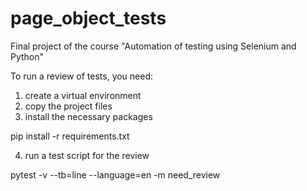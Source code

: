 # page_object_tests

Final project of the course
"Automation of testing using Selenium and Python"

To run a review of tests, you need:

1. create a virtual environment
2. copy the project files
3. install the necessary packages

pip install -r requirements.txt

4. run a test script for the review

pytest -v --tb=line --language=en -m need_review
